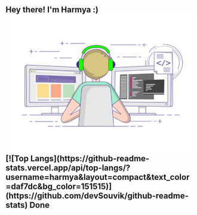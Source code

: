 <h2> Hey there! I'm Harmya :)
<img align="center" alt="GIF" src="https://github.com/harmya/harmya/blob/main/gif3.gif" width="500"/>
[![Top Langs](https://github-readme-stats.vercel.app/api/top-langs/?username=harmya&layout=compact&text_color=daf7dc&bg_color=151515)](https://github.com/devSouvik/github-readme-stats)
Done
